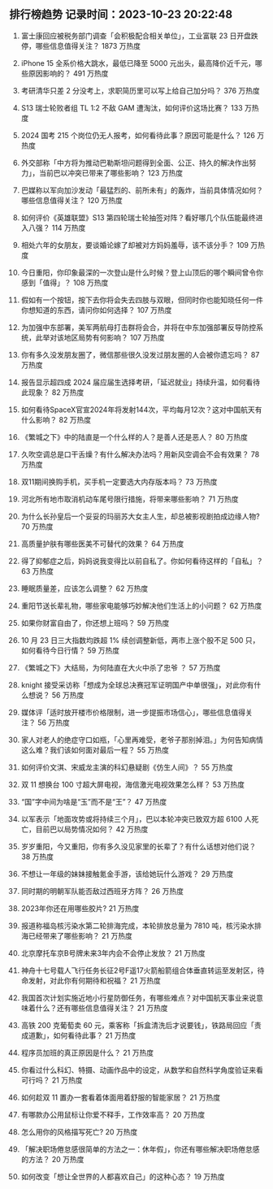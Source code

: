 
## 排行榜趋势 记录时间：2023-10-23 20:22:48
  
  1. 富士康回应被税务部门调查「会积极配合相关单位」，工业富联 23 日开盘跌停，哪些信息值得关注？ 1873 万热度
    
  2. iPhone 15 全系价格大跳水，最低已降至 5000 元出头，最高降价近千元，哪些原因影响的？ 491 万热度
    
  3. 考研清华只差 2 分没考上，求职简历里可以写上给自己加分吗？ 376 万热度
    
  4. S13 瑞士轮败者组 TL 1:2 不敌 GAM 遭淘汰，如何评价这场比赛？ 133 万热度
    
  5. 2024 国考 215 个岗位仍无人报考，如何看待此事？原因可能是什么？ 126 万热度
    
  6. 外交部称「中方将为推动巴勒斯坦问题得到全面、公正、持久的解决作出努力」，当前巴以冲突已带来了哪些影响？ 123 万热度
    
  7. 巴媒称以军向加沙发动「最猛烈的、前所未有」的轰炸，当前具体情况如何？哪些信息值得关注？ 120 万热度
    
  8. 如何评价《英雄联盟》S13 第四轮瑞士轮抽签对阵？看好哪几个队伍能最终进入八强？ 114 万热度
    
  9. 相处六年的女朋友，要谈婚论嫁了却被对方妈妈羞辱，该不该分手？ 109 万热度
    
  10. 今日重阳，你印象最深的一次登山是什么时候？登上山顶后的哪个瞬间曾令你感到「值得」？ 108 万热度
    
  11. 假如有一个按钮，按下去你将会失去四肢与双眼，但同时你也能知晓任何一件你想知道的东西，请问你如何选择？ 107 万热度
    
  12. 为加强中东部署，美军两航母打击群将会合，并将在中东加强部署反导防控系统，此举对该地区局势有何影响？ 107 万热度
    
  13. 你有多久没发朋友圈了，微信那些很久没发过朋友圈的人会被你遗忘吗？ 87 万热度
    
  14. 报告显示超四成 2024 届应届生选择考研，「延迟就业」持续升温，如何看待此现象？ 82 万热度
    
  15. 如何看待SpaceX官宣2024年将发射144次，平均每月12次？这对中国航天有什么影响？ 82 万热度
    
  16. 《繁城之下》中的陆直是一个什么样的人？是善人还是恶人？ 80 万热度
    
  17. 久吹空调总是口干舌燥？有什么解决办法吗？用新风空调会不会有效果？ 78 万热度
    
  18. 双11期间换购手机，买手机一定要选大内存版本吗？ 73 万热度
    
  19. 河北所有地市取消机动车尾号限行措施，将带来哪些影响？ 71 万热度
    
  20. 为什么长孙皇后一个妥妥的玛丽苏大女主人生，却总被影视剧拍成边缘人物? 70 万热度
    
  21. 高质量护肤有哪些医美不可替代的效果？ 64 万热度
    
  22. 得了抑郁症之后，妈妈说我变得比以前自私了。你如何看待这样的「自私」？ 63 万热度
    
  23. 睡眠质量差，应该怎么调整？ 62 万热度
    
  24. 重阳节送长辈礼物，哪些家电能够巧妙解决他们生活上的小问题？ 62 万热度
    
  25. 如果你财富自由了，你还想上班吗？ 59 万热度
    
  26. 10 月 23 日三大指数均跌超 1% 续创调整新低，两市上涨个股不足 500 只，如何看待今日行情？ 59 万热度
    
  27. 《繁城之下》大结局，为何陆直在大火中杀了忠爷 ？ 57 万热度
    
  28. knight 接受采访称「想成为全球总决赛冠军证明国产中单很强」，对此你有什么想说？ 56 万热度
    
  29. 媒体评「适时放开楼市价格限制，进一步提振市场信心」，哪些信息值得关注？ 56 万热度
    
  30. 家人对老人的绝症守口如瓶，「心里再难受，老爷子那别掉泪。」为何告知病情这么难？我们该如何面对最后一程？ 55 万热度
    
  31. 如何评价文淇、宋威龙主演的科幻悬疑剧《仿生人间》？ 55 万热度
    
  32. 双 11 想换台 100 寸超大屏电视，海信激光电视效果怎么样？ 53 万热度
    
  33. “国”字中间为啥是“玉”而不是“王”？ 47 万热度
    
  34. 以军表示「地面攻势或将持续三个月」，巴以本轮冲突已致双方超 6100 人死亡，目前巴以局势情况如何？ 42 万热度
    
  35. 岁岁重阳，今又重阳，你有多久没见家里的长辈了？有什么话想对他们说？ 38 万热度
    
  36. 不想让一年级的妹妹接触氪金手游，该给她玩什么游戏？ 29 万热度
    
  37. 同时期的明朝军队能否敌过西班牙方阵？ 26 万热度
    
  38. 2023年你还在用哪些胶片? 21 万热度
    
  39. 报道称福岛核污染水第二轮排海完成，本轮排放总量为 7810 吨，核污染水排海已经带来了哪些影响？ 21 万热度
    
  40. 北京摩托车京B号牌未来3年内会不会停止发放？ 21 万热度
    
  41. 神舟十七号载人飞行任务长征2号F遥17火箭船箭组合体垂直转运至发射区，待命发射，对此你有何期待和祝福？ 21 万热度
    
  42. 我国首次计划实施近地小行星防御任务，有哪些难点？对中国航天事业来说意味着什么？还有哪些信息值得关注？ 21 万热度
    
  43. 高铁 200 克葡萄卖 60 元，乘客称「拆盒清洗后才说要钱」，铁路局回应「责成道歉」，如何看待此事？ 21 万热度
    
  44. 程序员加班的真正原因是什么？ 21 万热度
    
  45. 你看过什么科幻、特摄、动画作品中的设定，从数学和自然科学角度验证来看可行吗？ 21 万热度
    
  46. 如何趁双 11 置办一套看着体面用着舒服的智能家居？ 21 万热度
    
  47. 有哪款办公用鼠标让你爱不释手，工作效率高？ 20 万热度
    
  48. 怎么用你的风格描写死亡? 20 万热度
    
  49. 「解决职场倦怠感很简单的方法之一：休年假」，你还有哪些解决职场倦怠感的方法？ 20 万热度
    
  50. 如何改变「想让全世界的人都喜欢自己」的这种心态？ 19 万热度
    